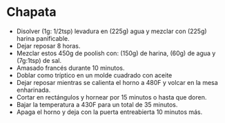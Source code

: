 # Chapata

- Disolver (1g: 1/2tsp) levadura en (225g) agua y mezclar con (225g) harina panificable.
- Dejar reposar 8 horas.
- Mezclar estos 450g de poolish con: (150g) de harina, (60g) de agua y (7g:1tsp) de sal.
- Amasado francés durante 10 minutos.
- Doblar como tríptico en un molde cuadrado con aceite
- Dejar reposar mientras se calienta el horno a 480F y volcar en la mesa enharinada.
- Cortar en rectángulos y hornear por 15 minutos o hasta que doren. 
- Bajar la temperatura a 430F para un total de 35 minutos.
- Apaga el horno y deja con la puerta entreabierta 10 minutos más.
